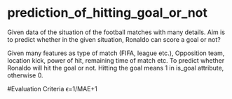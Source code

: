 # prediction_of_hitting_goal_or_not
Given data of the situation of the football matches with many details. Aim is to predict whether in the given situation, Ronaldo can score a goal or not?

Given many features as type of match (FIFA, league etc.), Opposition team, location kick, power of hit, remaining time of match etc.
To predict whether Ronaldo will hit the goal or not. Hitting the goal means 1 in is_goal attribute, otherwise 0.

#Evaluation Criteria
ϵ=1/MAE+1
